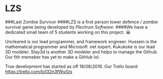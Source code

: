 # LZS
###Last Zombie Survivor
####LZS is a first person tower defence / zombie survival game being developed by *Plectrum Software*. 
####We have a dedicated small team of 5 students working on this project. :grinning:

Uncleared is our lead programmer, and framework engineer.
Hussein is the mathematical programmer and Microsoft .net expert.
Kukukoke is our lead 3D modeler.
Stay3d is another 3D modeler and helps to manage the Github.
Our fith memeber has yet to make a GitHub lol.

True development has started as off 18/08/2016. 
Our Trello board: https://trello.com/b/I32n3fWv/lzs
